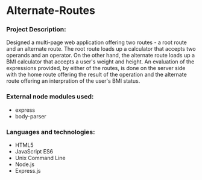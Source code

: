 # Alternate-Routes
### Project Description:
Designed a multi-page web application offering two routes - a root route and an alternate route. The root route loads up a calculator that accepts two operands and an operator. On the other hand, the alternate route loads up a BMI calculator that accepts a user's weight and height. An evaluation of the expressions provided, by either of the routes, is done on the server side with the home route offering the result of the operation and the alternate route offering an interpration of the user's BMI status.
### External node modules used:
- express
- body-parser
### Languages and technologies:
- HTML5
- JavaScript ES6
- Unix Command Line
- Node.js
- Express.js
